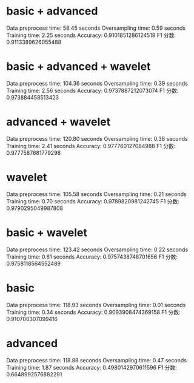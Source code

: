 # basic + advanced
Data preprocess time: 58.45 seconds
Oversampling time: 0.59 seconds
Training time: 2.25 seconds
Accuracy: 0.9101851286124519
F1 分数: 0.9113389626055488

# basic + advanced + wavelet
Data preprocess time: 104.36 seconds
Oversampling time: 0.39 seconds
Training time: 2.56 seconds
Accuracy: 0.9737887212073074
F1 分数: 0.973884458513423

# advanced + wavelet
Data preprocess time: 120.80 seconds
Oversampling time: 0.38 seconds
Training time: 2.41 seconds
Accuracy: 0.977760127084988
F1 分数: 0.9777587681779298

# wavelet
Data preprocess time: 105.58 seconds
Oversampling time: 0.21 seconds
Training time: 0.70 seconds
Accuracy: 0.9789820981242745
F1 分数: 0.9790295049987808

# basic + wavelet
Data preprocess time: 123.42 seconds
Oversampling time: 0.22 seconds
Training time: 0.81 seconds
Accuracy: 0.9757438748701656
F1 分数: 0.9758118564552489

# basic
Data preprocess time: 118.93 seconds
Oversampling time: 0.01 seconds
Training time: 0.34 seconds
Accuracy: 0.9093908474369158
F1 分数: 0.910700307099416

# advanced
Data preprocess time: 118.88 seconds
Oversampling time: 0.47 seconds
Training time: 1.87 seconds
Accuracy: 0.4980142970611596
F1 分数: 0.6648992576882291